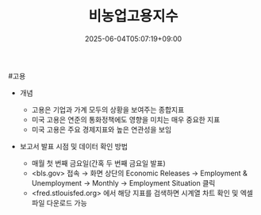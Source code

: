 ﻿---
title: "비농업고용지수"
date: 2025-06-04T05:07:19+09:00
lastmod: 2025-06-04T05:07:19+09:00
type: docs
sidebar:
  open: true
weight: 2
---
<div style="display:none">
  <meta property="article:published_time" content="2025-06-03T20:07:19Z" />
  <meta property="article:modified_time" content="2025-06-03T20:07:19Z" />
</div>
#고용 

- 개념
	- 고용은 기업과 가계 모두의 상황을 보여주는 종합지표 
	- 미국 고용은 연준의 통화정책에도 영향을 미치는 매우 중요한 지표 
	- 미국 고용은 주요 경제지표와 높은 연관성을 보임

- 보고서 발표 시점 및 데이터 확인 방법
	- 매월 첫 번째 금요일(간혹 두 번째 금요일 발표)
	- <bls.gov> 접속 → 화면 상단의 Economic Releases → Employment & Unemployment → Monthly → Employment Situation 클릭
	- <fred.stlouisfed.org> 에서 해당 지표를 검색하면 시계열 차트 확인 및 엑셀 파일 다운로드 가능
